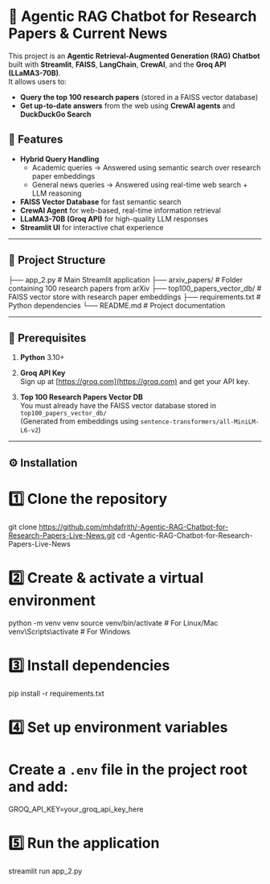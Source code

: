# 🤖 Agentic RAG Chatbot for Research Papers & Current News

This project is an **Agentic Retrieval-Augmented Generation (RAG) Chatbot** built with **Streamlit**, **FAISS**, **LangChain**, **CrewAI**, and the **Groq API (LLaMA3-70B)**.  
It allows users to:
- **Query the top 100 research papers** (stored in a FAISS vector database)
- **Get up-to-date answers** from the web using **CrewAI agents** and **DuckDuckGo Search**

## 🚀 Features
- **Hybrid Query Handling**  
  - Academic queries → Answered using semantic search over research paper embeddings  
  - General news queries → Answered using real-time web search + LLM reasoning
- **FAISS Vector Database** for fast semantic search
- **CrewAI Agent** for web-based, real-time information retrieval
- **LLaMA3-70B (Groq API)** for high-quality LLM responses
- **Streamlit UI** for interactive chat experience

---

## 📂 Project Structure

├── app_2.py                   # Main Streamlit application
├── arxiv_papers/              # Folder containing 100 research papers from arXiv
├── top100_papers_vector_db/   # FAISS vector store with research paper embeddings
├── requirements.txt           # Python dependencies
└── README.md                  # Project documentation

---

## 🔑 Prerequisites

1. **Python** 3.10+
2. **Groq API Key**  
   Sign up at [https://groq.com](https://groq.com) and get your API key.

3. **Top 100 Research Papers Vector DB**  
   You must already have the FAISS vector database stored in `top100_papers_vector_db/`  
   (Generated from embeddings using `sentence-transformers/all-MiniLM-L6-v2`)

---

## ⚙️ Installation

# 1️⃣ Clone the repository
git clone https://github.com/mhdafrith/-Agentic-RAG-Chatbot-for-Research-Papers-Live-News.git
cd -Agentic-RAG-Chatbot-for-Research-Papers-Live-News

# 2️⃣ Create & activate a virtual environment
python -m venv venv
source venv/bin/activate      # For Linux/Mac
venv\Scripts\activate         # For Windows

# 3️⃣ Install dependencies
pip install -r requirements.txt

# 4️⃣ Set up environment variables
# Create a `.env` file in the project root and add:
GROQ_API_KEY=your_groq_api_key_here

# 5️⃣ Run the application
streamlit run app_2.py
